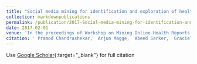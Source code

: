 ```yaml
---
title: "Social media mining for identification and exploration of health-related information from pregnant women"
collection: markdownpublications
permalink: /publication/2017-Social-media-mining-for-identification-and-exploration-of-health-related-information-from-pregnant-women
date: 2017-02-01
venue: 'In the proceedings of Workshop on Mining Online Health Reports (MOHRS), Cambridge, UK'
citation: ' Pramod Chandrashekar,  Arjun Magge,  Abeed Sarker,  Graciela Gonzalez, &quot;Social media mining for identification and exploration of health-related information from pregnant women.&quot; In the proceedings of Workshop on Mining Online Health Reports (MOHRS), Cambridge, UK, 2017.'
---
```

Use [Google Scholar](https://scholar.google.com/scholar?q=Social+media+mining+for+identification+and+exploration+of+health+related+information+from+pregnant+women){:target="_blank"} for full citation